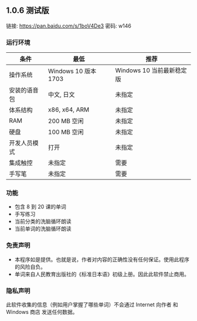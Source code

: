 ﻿## 1.0.6 测试版
链接: https://pan.baidu.com/s/1boV4De3 密码: w146

### 运行环境

|条件|最低|推荐|
|-|-|-|
|操作系统|Windows 10 版本 1703|Windows 10 当前最新稳定版|
|安装的语音包|中文, 日文|未指定|
|体系结构|x86, x64, ARM|未指定|
|RAM|200 MB 空闲|未指定|
|硬盘|100 MB 空闲|未指定|
|开发人员模式|打开|未指定|
|集成触控|未指定|需要|
|手写笔|未指定|需要|

### 功能
* 包含 8 到 20 课的单词
* 手写练习
* 当前分类的洗脑循环朗读
* 当前单词的洗脑循环朗读

### 免责声明
* 本程序如是提供。也就是说，作者对内容的正确性没有任何保证。使用此程序的风险自负。
* 单词来自人民教育出版社的《标准日本语》初级上册。因此此软件禁止商用。

### 隐私声明
此软件收集的信息（例如用户掌握了哪些单词）不会通过 Internet 向作者 和 Windows 商店 发送任何数据。
